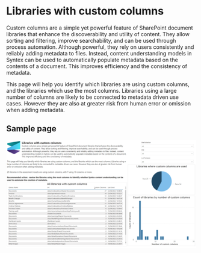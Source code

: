 # Libraries with custom columns

Custom columns are a simple yet powerful feature of SharePoint document libraries that enhance the discoverability and utility of content. They allow sorting and filtering, improve searchability, and can be used through process automation. Although powerful, they rely on users consistently and reliably adding metadata to files. Instead, content understanding models in Syntex can be used to automatically populate metadata based on the contents of a document. This improves efficiency and the consistency of metadata.

This page will help you identify which libraries are using custom columns, and the libraries which use the most columns. Libraries using a large number of columns are likely to be connected to metadata driven use cases. However they are also at greater risk from human error or omission when adding metadata.

## Sample page

![custom columns](../images/syntexcustomcolumns.png)
